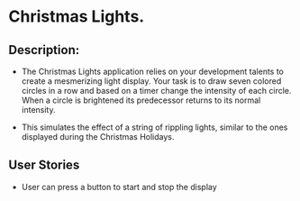
# Christmas Lights.

## Description: 
* The Christmas Lights application relies on your development talents to create a mesmerizing light display. Your task is to draw seven colored circles in a row and based on a timer change the intensity of each circle. When a circle is brightened its predecessor returns to its normal intensity.

* This simulates the effect of a string of rippling lights, similar to the ones displayed during the Christmas Holidays.

## User Stories
* User can press a button to start and stop the display